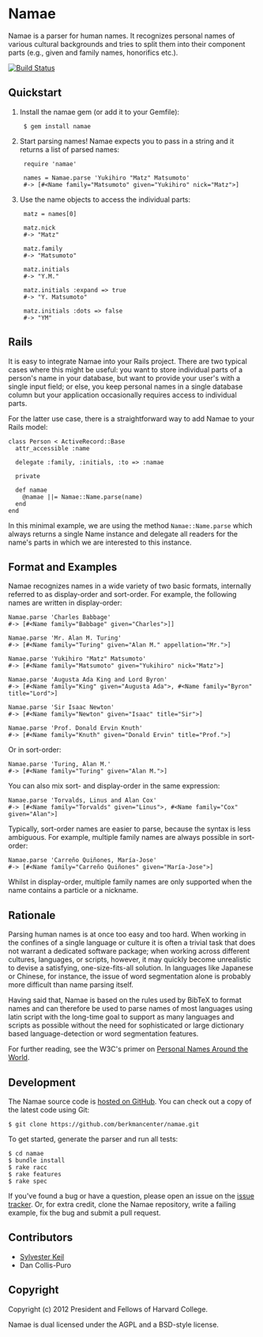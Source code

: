 Namae
=====
Namae is a parser for human names. It recognizes personal names of various
cultural backgrounds and tries to split them into their component parts
(e.g., given and family names, honorifics etc.).

[![Build Status](https://secure.travis-ci.org/berkmancenter/namae.png)](http://travis-ci.org/berkmancenter/namae)

Quickstart
----------
1. Install the namae gem (or add it to your Gemfile):

        $ gem install namae

2. Start parsing names! Namae expects you to pass in a string and it returns
   a list of parsed names:

        require 'namae'
        
        names = Namae.parse 'Yukihiro "Matz" Matsumoto'
        #-> [#<Name family="Matsumoto" given="Yukihiro" nick="Matz">]

3. Use the name objects to access the individual parts:

        matz = names[0]
        
        matz.nick
        #-> "Matz"
        
        matz.family
        #-> "Matsumoto"
        
        matz.initials
        #-> "Y.M."
        
        matz.initials :expand => true
        #-> "Y. Matsumoto"
        
        matz.initials :dots => false
        #-> "YM"

Rails
-----
It is easy to integrate Namae into your Rails project. There are two typical
cases where this might be useful: you want to store individual parts of a
person's name in your database, but want to provide your user's with a single
input field; or else, you keep personal names in a single database column
but your application occasionally requires access to individual parts.

For the latter use case, there is a straightforward way to add Namae to your
Rails model:

    class Person < ActiveRecord::Base
      attr_accessible :name

      delegate :family, :initials, :to => :namae

      private

      def namae
        @namae ||= Namae::Name.parse(name)
      end
    end

In this minimal example, we are using the method `Namae::Name.parse` which
always returns a single Name instance and delegate all readers for the name's
parts in which we are interested to this instance.

Format and Examples
-------------------
Namae recognizes names in a wide variety of two basic formats, internally
referred to as display-order and sort-order. For example, the following
names are written in display-order:

    Namae.parse 'Charles Babbage'
    #-> [#<Name family="Babbage" given="Charles">]]

    Namae.parse 'Mr. Alan M. Turing'
    #-> [#<Name family="Turing" given="Alan M." appellation="Mr.">]

    Namae.parse 'Yukihiro "Matz" Matsumoto'
    #-> [#<Name family="Matsumoto" given="Yukihiro" nick="Matz">]

    Namae.parse 'Augusta Ada King and Lord Byron'
    #-> [#<Name family="King" given="Augusta Ada">, #<Name family="Byron" title="Lord">]

    Namae.parse 'Sir Isaac Newton'
    #-> [#<Name family="Newton" given="Isaac" title="Sir">]

    Namae.parse 'Prof. Donald Ervin Knuth'
    #-> [#<Name family="Knuth" given="Donald Ervin" title="Prof.">]
    
Or in sort-order:

    Namae.parse 'Turing, Alan M.'
    #-> [#<Name family="Turing" given="Alan M.">]

You can also mix sort- and display-order in the same expression:

    Namae.parse 'Torvalds, Linus and Alan Cox'
    #-> [#<Name family="Torvalds" given="Linus">, #<Name family="Cox" given="Alan">]

Typically, sort-order names are easier to parse, because the syntax is less
ambiguous. For example, multiple family names are always possible in sort-order:

    Namae.parse 'Carreño Quiñones, María-Jose'
    #-> [#<Name family="Carreño Quiñones" given="María-Jose">]

Whilst in display-order, multiple family names are only supported when the
name contains a particle or a nickname.


Rationale
---------
Parsing human names is at once too easy and too hard. When working in the
confines of a single language or culture it is often a trivial task that
does not warrant a dedicated software package; when working across different
cultures, languages, or scripts, however, it may quickly become unrealistic
to devise a satisfying, one-size-fits-all solution. In languages like
Japanese or Chinese, for instance, the issue of word segmentation alone is
probably more difficult than name parsing itself.

Having said that, Namae is based on the rules used by BibTeX to format names
and can therefore be used to parse names of most languages using latin
script with the long-time goal to support as many languages and scripts as
possible without the need for sophisticated or large dictionary based
language-detection or word segmentation features.

For further reading, see the W3C's primer on
[Personal Names Around the World](http://www.w3.org/International/questions/qa-personal-names).

Development
-----------
The Namae source code is [hosted on GitHub](https://github.com/berkmancenter/namae).
You can check out a copy of the latest code using Git:

    $ git clone https://github.com/berkmancenter/namae.git
    
To get started, generate the parser and run all tests:

    $ cd namae
    $ bundle install
    $ rake racc
    $ rake features
    $ rake spec

If you've found a bug or have a question, please open an issue on the
[issue tracker](https://github.com/berkmancenter/namae/issues). Or, for extra
credit, clone the Namae repository, write a failing example, fix the bug
and submit a pull request.

Contributors
------------
* [Sylvester Keil](http://sylvester.keil.or.at)
* Dan Collis-Puro

Copyright
---------
Copyright (c) 2012 President and Fellows of Harvard College.

Namae is dual licensed under the AGPL and a BSD-style license.
